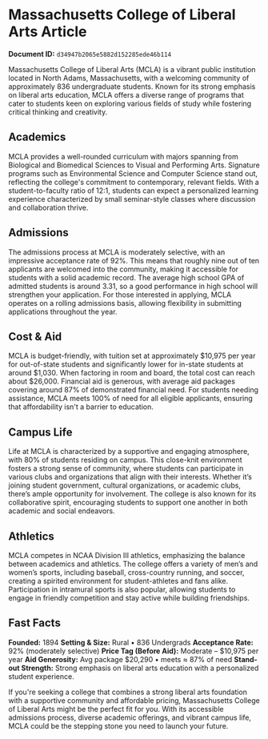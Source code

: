 # Massachusetts College of Liberal Arts Article

**Document ID:** `d34947b2065e5882d152285ede46b114`

Massachusetts College of Liberal Arts (MCLA) is a vibrant public institution located in North Adams, Massachusetts, with a welcoming community of approximately 836 undergraduate students. Known for its strong emphasis on liberal arts education, MCLA offers a diverse range of programs that cater to students keen on exploring various fields of study while fostering critical thinking and creativity.

## Academics
MCLA provides a well-rounded curriculum with majors spanning from Biological and Biomedical Sciences to Visual and Performing Arts. Signature programs such as Environmental Science and Computer Science stand out, reflecting the college's commitment to contemporary, relevant fields. With a student-to-faculty ratio of 12:1, students can expect a personalized learning experience characterized by small seminar-style classes where discussion and collaboration thrive.

## Admissions
The admissions process at MCLA is moderately selective, with an impressive acceptance rate of 92%. This means that roughly nine out of ten applicants are welcomed into the community, making it accessible for students with a solid academic record. The average high school GPA of admitted students is around 3.31, so a good performance in high school will strengthen your application. For those interested in applying, MCLA operates on a rolling admissions basis, allowing flexibility in submitting applications throughout the year.

## Cost & Aid
MCLA is budget-friendly, with tuition set at approximately $10,975 per year for out-of-state students and significantly lower for in-state students at around $1,030. When factoring in room and board, the total cost can reach about $26,000. Financial aid is generous, with average aid packages covering around 87% of demonstrated financial need. For students needing assistance, MCLA meets 100% of need for all eligible applicants, ensuring that affordability isn't a barrier to education.

## Campus Life
Life at MCLA is characterized by a supportive and engaging atmosphere, with 80% of students residing on campus. This close-knit environment fosters a strong sense of community, where students can participate in various clubs and organizations that align with their interests. Whether it’s joining student government, cultural organizations, or academic clubs, there’s ample opportunity for involvement. The college is also known for its collaborative spirit, encouraging students to support one another in both academic and social endeavors.

## Athletics
MCLA competes in NCAA Division III athletics, emphasizing the balance between academics and athletics. The college offers a variety of men’s and women’s sports, including baseball, cross-country running, and soccer, creating a spirited environment for student-athletes and fans alike. Participation in intramural sports is also popular, allowing students to engage in friendly competition and stay active while building friendships.

## Fast Facts
**Founded:** 1894
**Setting & Size:** Rural • 836 Undergrads
**Acceptance Rate:** 92% (moderately selective)
**Price Tag (Before Aid):** Moderate – $10,975 per year
**Aid Generosity:** Avg package $20,290 • meets ≈ 87% of need
**Stand-out Strength:** Strong emphasis on liberal arts education with a personalized student experience.

If you're seeking a college that combines a strong liberal arts foundation with a supportive community and affordable pricing, Massachusetts College of Liberal Arts might be the perfect fit for you. With its accessible admissions process, diverse academic offerings, and vibrant campus life, MCLA could be the stepping stone you need to launch your future.
